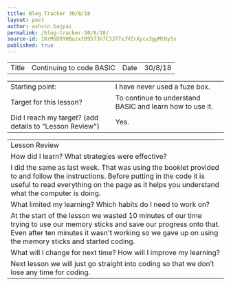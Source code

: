 ```yaml
---
title: Blog Tracker 30/8/18
layout: post
author: ashvin.bajpai
permalink: /blog-tracker-30/8/18/
source-id: 1KrMsD8YHBuzxtB9573h7C3J77xJVZrXycv3gyMt8y5s
published: true
---
```

<table>
  <tr>
    <td>Title</td>
    <td>Continuing to code BASIC</td>
    <td>Date</td>
    <td>30/8/18</td>
  </tr>
</table>


<table>
  <tr>
    <td>Starting point:</td>
    <td>I have never used a fuze box.</td>
  </tr>
  <tr>
    <td>Target for this lesson?</td>
    <td>To continue to understand BASIC and learn how to use it.</td>
  </tr>
  <tr>
    <td>Did I reach my target? 
(add details to "Lesson Review")</td>
    <td> Yes.</td>
  </tr>
</table>


<table>
  <tr>
    <td>Lesson Review</td>
  </tr>
  <tr>
    <td>How did I learn? What strategies were effective? </td>
  </tr>
  <tr>
    <td>I did the same as last week. That was using the booklet provided to and follow the instructions. Before putting in the code it is useful to read everything on the page as it helps you understand what the computer is doing.</td>
  </tr>
  <tr>
    <td>What limited my learning? Which habits do I need to work on? </td>
  </tr>
  <tr>
    <td>At the start of the lesson we wasted 10 minutes of our time trying to use our memory sticks and save our progress onto that. Even after ten minutes it wasn't working so we gave up on using the memory sticks and started coding.</td>
  </tr>
  <tr>
    <td>What will I change for next time? How will I improve my learning?</td>
  </tr>
  <tr>
    <td>Next lesson we will just go straight into coding so that we don’t lose any time for coding.</td>
  </tr>
</table>


